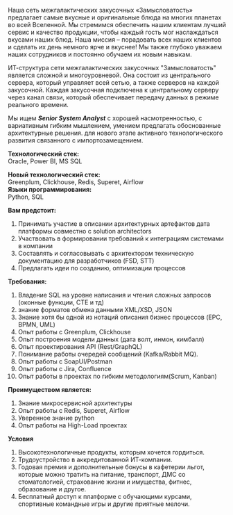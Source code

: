 Наша сеть межгалактических закусочных «Замысловатость» предлагает самые вкусные и оригинальные блюда на многих планетах во всей Вселенной. Мы стремимся обеспечить нашим клиентам лучший сервис и качество продукции, чтобы каждый гость мог наслаждаться вкусами наших блюд. Наша миссия – порадовать всех наших клиентов и сделать их день немного ярче и вкуснее! Мы также глубоко уважаем наших сотрудников и постоянно обучаем их новым навыкам.

ИТ-структура сети межгалактических закусочных "Замысловатость" является сложной и многоуровневой. Она состоит из центрального сервера, который управляет всей сетью, а также серверов на каждой закусочной. Каждая закусочная подключена к центральному серверу через канал связи, который обеспечивает передачу данных в режиме реального времени.

Мы ищем ***Senior System Analyst***  с хорошей насмотренностью, с вариативным гибким мышлением, умением предлагать обоснованные архитектурные решения. 
для нового этапе активного технологического развития связанного с импортозамещением. 

**Технологический стек:**
<br/>
Oracle, Power BI, MS SQL

**Новый технологический стек:**
<br/>
Greenplum, Clickhouse, Redis, Superet, Airflow
<br/>
**Языки программирования:**
<br/>
Python, SQL

**Вам предстоит:**
1. Принимать участие в описании архитектурных артефактов дата платформы совместно с solution architectors 
2. Участвовать в формировании требований к интеграциям системами в компании 
3. Составлять и согласовывать с архитектором техническую документацию для разработчиков (FSD, STT) 
4. Предлагать идеи по созданию, оптимизации процессов

**Требования:**

1. Владение SQL на уровне написания и чтения сложных запросов (оконные функции, CTE и тд)
2. знание форматов обмена данными XML/XSD, JSON
3. Знание хотя бы одной из нотаций описания бизнес процессов (EPC, BPMN, UML)
4. Опыт работы с Greenplum, Clickhouse
5. Опыт построения модели данных (дата волт, инмон, кимбалл) 
6. Опыт проектирования API (Rest/GraphQL) 
7. Понимание работы очередей сообщений (Kafka/Rabbit MQ).
8. Опыт работы с SoapUI/Postman
9. Опыт работы с Jira, Confluence
10. Опыт работы в проектах по гибким методологиям(Scrum, Kanban)

**Преимуществом является:**

1. Знание микросервисной архитектуры 
2. Опыт работы с Redis, Superet, Airflow
3. Уверенное знание python 
4. Опыт работы на High-Load проектах

**Условия**

1. Высокотехнологичные продукты, которым хочется гордиться.
2. Трудоустройство в аккредитованной ИТ-компании.
3. Годовая премия и дополнительные бонусы в кафетерии льгот, которые можно тратить на питание, транспорт, ДМС со стоматологией, страхование жизни и имущества, фитнес, образование и другое.
4. Бесплатный доступ к платформе с обучающими курсами, спортивные командные игры и другие приятные мелочи.